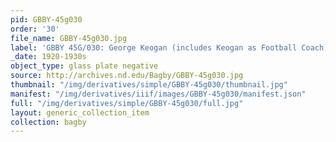 ```yaml
---
pid: GBBY-45g030
order: '30'
file_name: GBBY-45g030.jpg
label: 'GBBY 45G/030: George Keogan (includes Keogan as Football Coach) - c1920-1930s'
_date: 1920-1930s
object_type: glass plate negative
source: http://archives.nd.edu/Bagby/GBBY-45g030.jpg
thumbnail: "/img/derivatives/simple/GBBY-45g030/thumbnail.jpg"
manifest: "/img/derivatives/iiif/images/GBBY-45g030/manifest.json"
full: "/img/derivatives/simple/GBBY-45g030/full.jpg"
layout: generic_collection_item
collection: bagby
---
```

